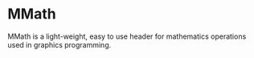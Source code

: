 # MMath
MMath is a light-weight, easy to use header for mathematics operations used in graphics programming.
